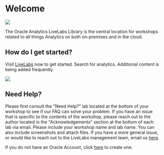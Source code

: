 # Welcome
[![](../common/images/livelabs-banner-formarketplace.png)](http://developer.oracle.com/livelabs/)

The Oracle Analytics LiveLabs Library is the central location for workshops related to all things Analytics on both on-premises and in the cloud.  

## How do I get started?
Visit [LiveLabs](http://developer.oracle.com/livelabs) now to get started.  Search for analytics.  Additional content is being added frequently.

[![](../common/images/livelabs.png)](http://developer.oracle.com/livelabs)

## Need Help?
Please first consult the "Need Help?" lab located at the bottom of your workshop to see if our FAQ can solve your problem.  If you have an issue that is specific to the contents of the workshop, please reach out to the author located in the "Acknowledgements" section at the bottom of each lab via email. Please include your workshop name and lab name. You can also include screenshots and attach files. If you have a more general issue, or would like to reach out to the LiveLabs management team, email us [here](mailto:livelabs-help-analytics_us@oracle.com).   

If you do not have an Oracle Account, click [here](https://profile.oracle.com/myprofile/account/create-account.jspx) to create one.
